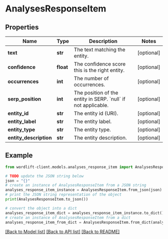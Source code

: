 # AnalysesResponseItem


## Properties

Name | Type | Description | Notes
------------ | ------------- | ------------- | -------------
**text** | **str** | The text matching the entity. | [optional] 
**confidence** | **float** | The confidence score this is the right entity. | [optional] 
**occurrences** | **int** | The number of occurrences. | [optional] 
**serp_position** | **int** | The position of the entity in SERP. &#x60;null&#x60; if not applicable. | [optional] 
**entity_id** | **str** | The entity id (URI). | [optional] 
**entity_label** | **str** | The entity label. | [optional] 
**entity_type** | **str** | The entity type. | [optional] 
**entity_description** | **str** | The entity description. | [optional] 

## Example

```python
from wordlift-client.models.analyses_response_item import AnalysesResponseItem

# TODO update the JSON string below
json = "{}"
# create an instance of AnalysesResponseItem from a JSON string
analyses_response_item_instance = AnalysesResponseItem.from_json(json)
# print the JSON string representation of the object
print(AnalysesResponseItem.to_json())

# convert the object into a dict
analyses_response_item_dict = analyses_response_item_instance.to_dict()
# create an instance of AnalysesResponseItem from a dict
analyses_response_item_from_dict = AnalysesResponseItem.from_dict(analyses_response_item_dict)
```
[[Back to Model list]](../README.md#documentation-for-models) [[Back to API list]](../README.md#documentation-for-api-endpoints) [[Back to README]](../README.md)


